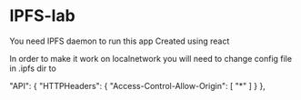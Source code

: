 # IPFS-lab

You need IPFS daemon to run this app
Created using react

In order to make it work on localnetwork you will need to change config file in .ipfs dir to

   "API": {
    "HTTPHeaders": {
      "Access-Control-Allow-Origin": [
        "*"
      ]
    }
  },
